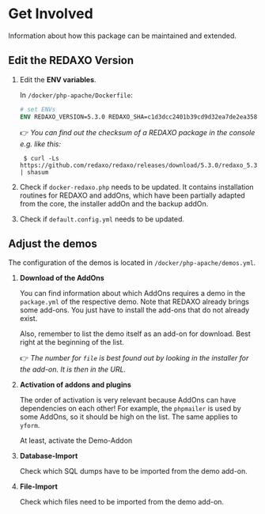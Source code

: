 # Get Involved

Information about how this package can be maintained and extended.

## Edit the REDAXO Version

1. Edit the __ENV variables__.

    In `/docker/php-apache/Dockerfile`:

    ```dockerfile
    # set ENVs
    ENV REDAXO_VERSION=5.3.0 REDAXO_SHA=c1d3dcc2401b39cd9d32ea7de2ea358683ce81ceb8a5845f7a79937adcd5048e
    ```

    :point_right: _You can find out the checksum of a REDAXO package in the console e.g. like this:_

        $ curl -Ls https://github.com/redaxo/redaxo/releases/download/5.3.0/redaxo_5.3.0.zip | shasum

2. Check if `docker-redaxo.php` needs to be updated. It contains installation routines for REDAXO and addOns, which have been partially adapted from the core, the installer addOn and the backup addOn.

3. Check if `default.config.yml` needs to be updated.

## Adjust the demos

The configuration of the demos is located in `/docker/php-apache/demos.yml`.

1. __Download of the AddOns__

     You can find information about which AddOns requires a demo in the `package.yml` of the respective demo. Note that REDAXO already brings some add-ons. You just have to install the add-ons that do not already exist.
    
    Also, remember to list the demo itself as an add-on for download. Best right at the beginning of the list.
    
    :point_right: _The number for `file` is best found out by looking in the installer for the add-on. It is then in the URL._

2. __Activation of addons and plugins__

    The order of activation is very relevant because AddOns can have dependencies on each other! For example, the `phpmailer` is used by some AddOns, so it should be high on the list. The same applies to `yform`.
    
    At least, activate the Demo-Addon

3. __Database-Import__

    Check which SQL dumps have to be imported from the demo add-on.

4. __File-Import__

    Check which files need to be imported from the demo add-on.
